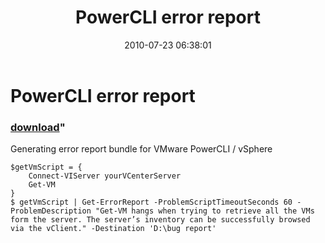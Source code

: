 ﻿---
pid:            2020
parent:         0
children:       
poster:         Angel Evrov
title:          PowerCLI error report
date:           2010-07-23 06:38:01
format:         posh
---

# PowerCLI error report

### [download](2020.ps1)"

Generating error report bundle for VMware PowerCLI / vSphere

```posh
$getVmScript = { 
	Connect-VIServer yourVCenterServer
	Get-VM
}
$ getVmScript | Get-ErrorReport -ProblemScriptTimeoutSeconds 60 -ProblemDescription "Get-VM hangs when trying to retrieve all the VMs form the server. The server’s inventory can be successfully browsed via the vClient." -Destination 'D:\bug report' 

```
